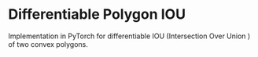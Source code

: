 # Differentiable Polygon IOU

 Implementation in PyTorch for differentiable IOU (Intersection Over Union ) of two convex polygons.
